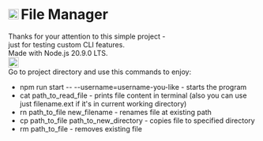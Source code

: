 <!-- # node.js-file-manager -->
# <img src="https://upload.wikimedia.org/wikipedia/commons/thumb/d/d9/Node.js_logo.svg/1920px-Node.js_logo.svg.png" alt="Node.js" height="21"/>&#8239;File Manager
Thanks for your attention to this simple project -  
just for testing custom CLI features.  
Made with Node.js 20.9.0 LTS.  
<img src="https://rolling-scopes-school.github.io/front42-JSFE2021Q1/presentation/z/front42.jpg" alt="logo" height="21"/>  
Go to project directory and use this commands to enjoy:
- npm run start -- --username=username-you-like - starts the program 
- cat path_to_read_file - prints file content in terminal (also you can use just filename.ext if it's in current working directory)
- rn path_to_file new_filename - renames file at existing path
- cp path_to_file path_to_new_directory - copies file to specified directory
- rm path_to_file - removes existing file